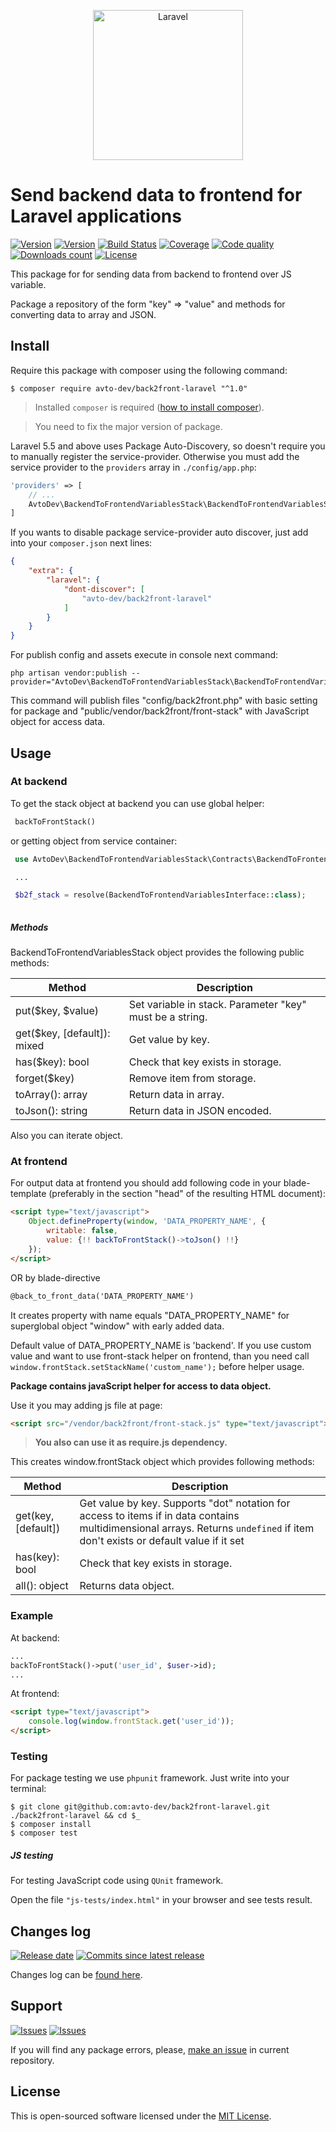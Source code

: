 <p align="center">
  <img src="https://laravel.com/assets/img/components/logo-laravel.svg" alt="Laravel" width="240" />
</p>

# Send backend data to frontend for Laravel applications

[![Version][badge_packagist_version]][link_packagist]
[![Version][badge_php_version]][link_packagist]
[![Build Status][badge_build_status]][link_build_status]
[![Coverage][badge_coverage]][link_coverage]
[![Code quality][badge_code_quality]][link_coverage]
[![Downloads count][badge_downloads_count]][link_packagist]
[![License][badge_license]][link_license]

This package for for sending data from backend to frontend over JS variable.

Package a repository of the form "key" => "value" and methods for converting data to array and JSON.

## Install

Require this package with composer using the following command:

```shell
$ composer require avto-dev/back2front-laravel "^1.0"
```

> Installed `composer` is required ([how to install composer][getcomposer]).

> You need to fix the major version of package.

Laravel 5.5 and above uses Package Auto-Discovery, so doesn't require you to manually register the service-provider. Otherwise you must add the service provider to the `providers` array in `./config/app.php`:

```php
'providers' => [
    // ...
    AvtoDev\BackendToFrontendVariablesStack\BackendToFrontendVariablesStackServiceProvider::class,
]
```

If you wants to disable package service-provider auto discover, just add into your `composer.json` next lines:

```json
{
    "extra": {
        "laravel": {
            "dont-discover": [
                "avto-dev/back2front-laravel"
            ]
        }
    }
}
```
For publish config and assets execute in console next command:
```shell
php artisan vendor:publish --provider="AvtoDev\BackendToFrontendVariablesStack\BackendToFrontendVariablesStackServiceProvider"
```

This command will publish files "config/back2front.php" with basic setting for package and "public/vendor/back2front/front-stack" with JavaScript object for access data.


## Usage

### At backend

To get the stack object at backend you can use global helper:

```php
 backToFrontStack()
```

or getting object from service container:

```php
 use AvtoDev\BackendToFrontendVariablesStack\Contracts\BackendToFrontendVariablesInterface;

 ...

 $b2f_stack = resolve(BackendToFrontendVariablesInterface::class);
 
```

##### Methods

BackendToFrontendVariablesStack object provides the following public methods:

| Method | Description  |
|---|---|
| put($key, $value) | Set variable in stack. Parameter "key" must be a string.  |
| get($key, \[default\]): mixed         |  Get value by key. |
| has($key): bool         | Check that key exists in storage.  |
| forget($key)      | Remove item from storage.  |
| toArray(): array  | Return data in array. |
| toJson(): string  | Return data in JSON encoded. |

Also you can iterate object.

### At frontend

For output data at frontend you should add following code in your blade-template (preferably in the section "head" of the resulting HTML document):

```html
<script type="text/javascript">
    Object.defineProperty(window, 'DATA_PROPERTY_NAME', {
        writable: false,
        value: {!! backToFrontStack()->toJson() !!}
    });
</script>
```

OR by blade-directive

```html
@back_to_front_data('DATA_PROPERTY_NAME')
```

It creates property with name equals "DATA_PROPERTY_NAME" for superglobal object "window" with early added data.

Default value of DATA_PROPERTY_NAME is 'backend'. If you use custom value and want to use front-stack helper on frontend, than you need call ```window.frontStack.setStackName('custom_name');```
before helper usage.


**Package contains javaScript helper for access to data object.**

Use it you may adding js file at page:

```html
<script src="/vendor/back2front/front-stack.js" type="text/javascript"></script>
```


> **You also can use it as require.js dependency.**

This creates window.frontStack object which provides following methods:

| Method | Description  |
|---|---|
| get(key, \[default\])         |  Get value by key. Supports "dot" notation for access to items if in data contains multidimensional arrays.  Returns `undefined` if item don't exists or default value if it set |
| has(key): bool         | Check that key exists in storage.  |
| all(): object         | Returns data object.  |

### Example

At backend:

```php
...
backToFrontStack()->put('user_id', $user->id);
...
```

At frontend:

```html
<script type="text/javascript">
    console.log(window.frontStack.get('user_id'));
</script>
```

### Testing

For package testing we use `phpunit` framework. Just write into your terminal:

```shell
$ git clone git@github.com:avto-dev/back2front-laravel.git ./back2front-laravel && cd $_
$ composer install
$ composer test
```

##### JS testing

For testing JavaScript code using `QUnit` framework.

Open the file `"js-tests/index.html"` in your browser and see tests result.

## Changes log

[![Release date][badge_release_date]][link_releases]
[![Commits since latest release][badge_commits_since_release]][link_commits]

Changes log can be [found here][link_changes_log].

## Support

[![Issues][badge_issues]][link_issues]
[![Issues][badge_pulls]][link_pulls]

If you will find any package errors, please, [make an issue][link_create_issue] in current repository.

## License

This is open-sourced software licensed under the [MIT License][link_license].

[badge_packagist_version]:https://img.shields.io/packagist/v/avto-dev/back2front-laravel.svg?style=flat-square&maxAge=180
[badge_php_version]:https://img.shields.io/packagist/php-v/avto-dev/back2front-laravel.svg?style=flat-square&longCache=true
[badge_build_status]:https://img.shields.io/scrutinizer/build/g/avto-dev/back2front-laravel.svg?style=flat-square&maxAge=180&logo=scrutinizer
[badge_code_quality]:https://img.shields.io/scrutinizer/g/avto-dev/back2front-laravel.svg?style=flat-square&maxAge=180
[badge_coverage]:https://img.shields.io/scrutinizer/coverage/g/avto-dev/back2front-laravel.svg?style=flat-square&maxAge=180
[badge_downloads_count]:https://img.shields.io/packagist/dt/avto-dev/back2front-laravel.svg?style=flat-square&maxAge=180
[badge_license]:https://img.shields.io/packagist/l/avto-dev/back2front-laravel.svg?style=flat-square&longCache=true
[badge_release_date]:https://img.shields.io/github/release-date/avto-dev/back2front-laravel.svg?style=flat-square&maxAge=180
[badge_commits_since_release]:https://img.shields.io/github/commits-since/avto-dev/back2front-laravel/latest.svg?style=flat-square&maxAge=180
[badge_issues]:https://img.shields.io/github/issues/avto-dev/back2front-laravel.svg?style=flat-square&maxAge=180
[badge_pulls]:https://img.shields.io/github/issues-pr/avto-dev/back2front-laravel.svg?style=flat-square&maxAge=180
[link_releases]:https://github.com/avto-dev/back2front-laravel/releases
[link_packagist]:https://packagist.org/packages/avto-dev/back2front-laravel
[link_build_status]:https://scrutinizer-ci.com/g/avto-dev/back2front-laravel/build-status/master
[link_coverage]:https://scrutinizer-ci.com/g/avto-dev/back2front-laravel/?branch=master
[link_changes_log]:https://github.com/avto-dev/back2front-laravel/blob/master/CHANGELOG.md
[link_issues]:https://github.com/avto-dev/back2front-laravel/issues
[link_create_issue]:https://github.com/avto-dev/back2front-laravel/issues/new/choose
[link_commits]:https://github.com/avto-dev/back2front-laravel/commits
[link_pulls]:https://github.com/avto-dev/back2front-laravel/pulls
[link_license]:https://github.com/avto-dev/back2front-laravel/blob/master/LICENSE
[getcomposer]:https://getcomposer.org/download/
